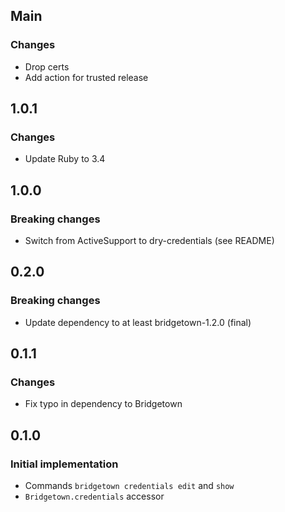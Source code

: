 ## Main

### Changes
* Drop certs
* Add action for trusted release

## 1.0.1

### Changes
* Update Ruby to 3.4

## 1.0.0

### Breaking changes
* Switch from ActiveSupport to dry-credentials (see README)

## 0.2.0

### Breaking changes
* Update dependency to at least bridgetown-1.2.0 (final)

## 0.1.1

### Changes
* Fix typo in dependency to Bridgetown

## 0.1.0

### Initial implementation
* Commands `bridgetown credentials edit` and `show`
* `Bridgetown.credentials` accessor

